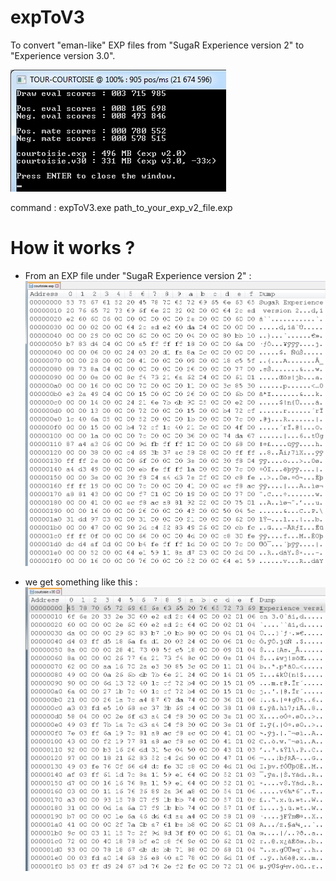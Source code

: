 # expToV3
To convert "eman-like" EXP files from "SugaR Experience version 2" to "Experience version 3.0".

![expToV3](https://github.com/chris13300/expToV3/blob/main/expToV3/bin/Debug/expToV3.jpg)<p>

command : expToV3.exe path_to_your_exp_v2_file.exp<p>

# How it works ?
- From an EXP file under "SugaR Experience version 2" :<br>
![exp_v2](https://github.com/chris13300/expToV3/blob/main/expToV3/bin/Debug/exp_v2.jpg)<p>

- we get something like this :<br>
![exp_v3.0](https://github.com/chris13300/expToV3/blob/main/expToV3/bin/Debug/exp_v3.0.jpg)<p>

